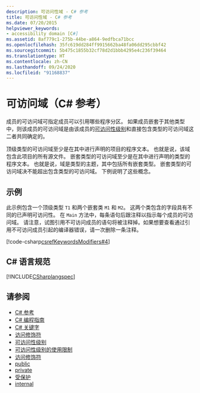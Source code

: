 ```yaml
---
description: 可访问性域 - C# 参考
title: 可访问性域 - C# 参考
ms.date: 07/20/2015
helpviewer_keywords:
- accessibility domain [C#]
ms.assetid: 8af779c1-275b-44be-a864-9edfbca71bcc
ms.openlocfilehash: 35fc619dd284ff9915662ba48fa06dd295cbbf42
ms.sourcegitcommit: 5b475c1855b32cf78d2d1bbb4295e4c236f39464
ms.translationtype: HT
ms.contentlocale: zh-CN
ms.lasthandoff: 09/24/2020
ms.locfileid: "91168837"
---
```

# <a name="accessibility-domain-c-reference"></a>可访问域（C# 参考）

成员的可访问域可指定成员可以引用哪些程序分区。 如果成员嵌套于其他类型中，则该成员的可访问域是由该成员的[可访问性级别](./accessibility-levels.md)和直接包含类型的可访问域这二者共同确定的。  
  
 顶级类型的可访问域至少是在其中进行声明的项目的程序文本。 也就是说，该域包含此项目的所有源文件。 嵌套类型的可访问域至少是在其中进行声明的类型的程序文本。 也就是说，域是类型的主题，其中包括所有嵌套类型。 嵌套类型的可访问域决不能超出包含类型的可访问域。 下例说明了这些概念。  
  
## <a name="example"></a>示例  

 此示例包含一个顶级类型 `T1` 和两个嵌套类 `M1` 和 `M2`。 这两个类包含的字段具有不同的已声明可访问性。 在 `Main` 方法中，每条语句后跟注释以指示每个成员的可访问域。 请注意，试图引用不可访问成员的语句将被注释掉。如果想要查看通过引用不可访问成员引起的编译器错误，请一次删除一条注释。  
  
[!code-csharp[csrefKeywordsModifiers#4](~/samples/snippets/csharp/VS_Snippets_VBCSharp/csrefKeywordsModifiers/CS/csrefKeywordsModifiers.cs#4)]
  
## <a name="c-language-specification"></a>C# 语言规范  

 [!INCLUDE[CSharplangspec](~/includes/csharplangspec-md.md)]  
  
## <a name="see-also"></a>请参阅

- [C# 参考](../index.md)
- [C# 编程指南](../../programming-guide/index.md)
- [C# 关键字](./index.md)
- [访问修饰符](./access-modifiers.md)
- [可访问性级别](./accessibility-levels.md)
- [可访问性级别的使用限制](./restrictions-on-using-accessibility-levels.md)
- [访问修饰符](../../programming-guide/classes-and-structs/access-modifiers.md)
- [public](./public.md)
- [private](./private.md)
- [受保护](./protected.md)
- [internal](./internal.md)
